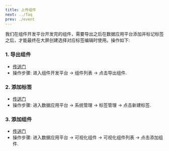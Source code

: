 ```yaml
---
title: 上传组件
next: ../faq
prev: ./event
---
```


我们在组件开发平台开发完的组件，需要导出之后在数据应用平台添加并标记标签之后，才能最终在大屏创建选择对应标签编辑时使用。操作如下:

### 1. 导出组件

- [传送门](http://10.2.2.236:8363/pw/visual/component/list)
- 操作步骤: 进入组件开发平台 -> 组件列表 -> 点击导出组件.

### 2. 添加标签

- [传送门](http://10.2.2.236:8362/pw/system/tagManage)
- 操作步骤: 进入数据应用平台 -> 系统管理 -> 标签管理 -> 点击新建标签.

### 3. 添加组件

- [传送门](http://10.2.2.236:8362/pw/visual/component/list)
- 操作步骤: 进入数据应用平台 -> 可视化组件 -> 可视化组件列表 -> 点击添加组件.
